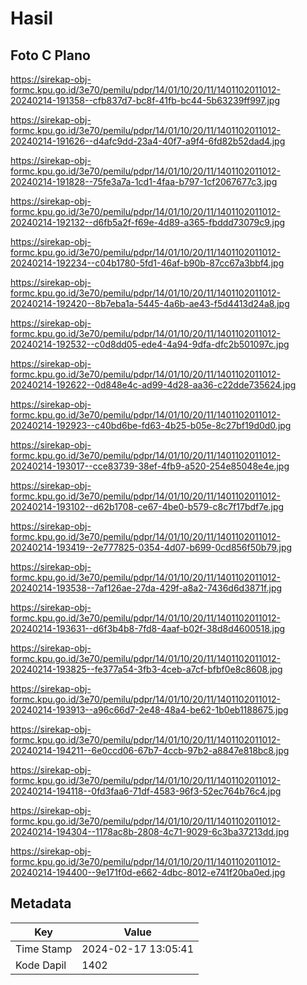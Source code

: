 # Hasil

## Foto C Plano

https://sirekap-obj-formc.kpu.go.id/3e70/pemilu/pdpr/14/01/10/20/11/1401102011012-20240214-191358--cfb837d7-bc8f-41fb-bc44-5b63239ff997.jpg

https://sirekap-obj-formc.kpu.go.id/3e70/pemilu/pdpr/14/01/10/20/11/1401102011012-20240214-191626--d4afc9dd-23a4-40f7-a9f4-6fd82b52dad4.jpg

https://sirekap-obj-formc.kpu.go.id/3e70/pemilu/pdpr/14/01/10/20/11/1401102011012-20240214-191828--75fe3a7a-1cd1-4faa-b797-1cf2067677c3.jpg

https://sirekap-obj-formc.kpu.go.id/3e70/pemilu/pdpr/14/01/10/20/11/1401102011012-20240214-192132--d6fb5a2f-f69e-4d89-a365-fbddd73079c9.jpg

https://sirekap-obj-formc.kpu.go.id/3e70/pemilu/pdpr/14/01/10/20/11/1401102011012-20240214-192234--c04b1780-5fd1-46af-b90b-87cc67a3bbf4.jpg

https://sirekap-obj-formc.kpu.go.id/3e70/pemilu/pdpr/14/01/10/20/11/1401102011012-20240214-192420--8b7eba1a-5445-4a6b-ae43-f5d4413d24a8.jpg

https://sirekap-obj-formc.kpu.go.id/3e70/pemilu/pdpr/14/01/10/20/11/1401102011012-20240214-192532--c0d8dd05-ede4-4a94-9dfa-dfc2b501097c.jpg

https://sirekap-obj-formc.kpu.go.id/3e70/pemilu/pdpr/14/01/10/20/11/1401102011012-20240214-192622--0d848e4c-ad99-4d28-aa36-c22dde735624.jpg

https://sirekap-obj-formc.kpu.go.id/3e70/pemilu/pdpr/14/01/10/20/11/1401102011012-20240214-192923--c40bd6be-fd63-4b25-b05e-8c27bf19d0d0.jpg

https://sirekap-obj-formc.kpu.go.id/3e70/pemilu/pdpr/14/01/10/20/11/1401102011012-20240214-193017--cce83739-38ef-4fb9-a520-254e85048e4e.jpg

https://sirekap-obj-formc.kpu.go.id/3e70/pemilu/pdpr/14/01/10/20/11/1401102011012-20240214-193102--d62b1708-ce67-4be0-b579-c8c7f17bdf7e.jpg

https://sirekap-obj-formc.kpu.go.id/3e70/pemilu/pdpr/14/01/10/20/11/1401102011012-20240214-193419--2e777825-0354-4d07-b699-0cd856f50b79.jpg

https://sirekap-obj-formc.kpu.go.id/3e70/pemilu/pdpr/14/01/10/20/11/1401102011012-20240214-193538--7af126ae-27da-429f-a8a2-7436d6d3871f.jpg

https://sirekap-obj-formc.kpu.go.id/3e70/pemilu/pdpr/14/01/10/20/11/1401102011012-20240214-193631--d6f3b4b8-7fd8-4aaf-b02f-38d8d4600518.jpg

https://sirekap-obj-formc.kpu.go.id/3e70/pemilu/pdpr/14/01/10/20/11/1401102011012-20240214-193825--fe377a54-3fb3-4ceb-a7cf-bfbf0e8c8608.jpg

https://sirekap-obj-formc.kpu.go.id/3e70/pemilu/pdpr/14/01/10/20/11/1401102011012-20240214-193913--a96c66d7-2e48-48a4-be62-1b0eb1188675.jpg

https://sirekap-obj-formc.kpu.go.id/3e70/pemilu/pdpr/14/01/10/20/11/1401102011012-20240214-194211--6e0ccd06-67b7-4ccb-97b2-a8847e818bc8.jpg

https://sirekap-obj-formc.kpu.go.id/3e70/pemilu/pdpr/14/01/10/20/11/1401102011012-20240214-194118--0fd3faa6-71df-4583-96f3-52ec764b76c4.jpg

https://sirekap-obj-formc.kpu.go.id/3e70/pemilu/pdpr/14/01/10/20/11/1401102011012-20240214-194304--1178ac8b-2808-4c71-9029-6c3ba37213dd.jpg

https://sirekap-obj-formc.kpu.go.id/3e70/pemilu/pdpr/14/01/10/20/11/1401102011012-20240214-194400--9e171f0d-e662-4dbc-8012-e741f20ba0ed.jpg


## Metadata

| Key        | Value               |
| ---------- | ------------------- |
| Time Stamp | 2024-02-17 13:05:41 |
| Kode Dapil | 1402                |



